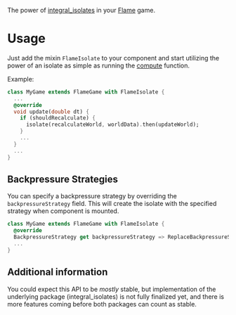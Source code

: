 The power of [integral_isolates](https://pub.dev/packages/integral_isolates) in your
[Flame](https://pub.dev/packages/flame) game.


# Usage

Just add the mixin `FlameIsolate` to your component and start utilizing the power of an isolate as
simple as running the [compute](https://api.flutter.dev/flutter/foundation/compute-constant.html)
function.

Example:

```dart
class MyGame extends FlameGame with FlameIsolate {
  ...
  @override
  void update(double dt) {
    if (shouldRecalculate) {
      isolate(recalculateWorld, worldData).then(updateWorld);
    }
    ...
  }
  ...
}
```


## Backpressure Strategies
You can specify a backpressure strategy by overriding the `backpressureStrategy` field. This will
create the isolate with the specified strategy when component is mounted.

```dart
class MyGame extends FlameGame with FlameIsolate {
  @override
  BackpressureStrategy get backpressureStrategy => ReplaceBackpressureStrategy();
  ...
}
```


## Additional information

You could expect this API to be *mostly* stable, but implementation of the underlying package
(integral_isolates) is not fully finalized yet, and there is more features coming before both
packages can count as stable.
